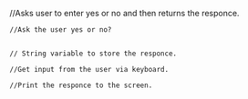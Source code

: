 //Asks user to enter yes or no and then returns the responce.

	//Ask the user yes or no?


	// String variable to store the responce.

	//Get input from the user via keyboard.
	
	//Print the responce to the screen.


